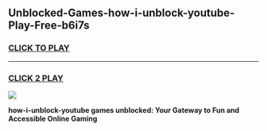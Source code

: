 
## Unblocked-Games-how-i-unblock-youtube-Play-Free-b6i7s
<h3>
<a href="https://premium76.site?title=how-i-unblock-youtube&ref=23A">CLICK TO PLAY</a></h3>
<hr>

<h3>
<a href="https://premium76.site?title=how-i-unblock-youtube&ref=23A">CLICK 2 PLAY</a>
  
</h3>

<a href="https://premium76.site?title=how-i-unblock-youtube&ref=23A"><img src="https://clearcache.store/games.png"></a>


**how-i-unblock-youtube games unblocked: Your Gateway to Fun and Accessible Online Gaming**
